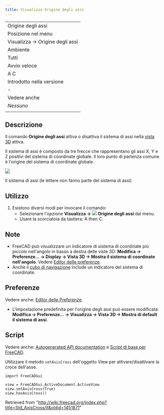 ```yaml
---
title: Visualizza Origine degli assi
---
```


|                                 |
| ------------------------------- |
| Origine degli assi              |
| Posizione nel menu              |
| Visualizza → Origine degli assi |
| Ambiente                        |
| Tutti                           |
| Avvio veloce                    |
| A C                             |
| Introdotto nella versione       |
| -                               |
| Vedere anche                    |
| _Nessuno_                       |
|                                 |

## Descrizione

Il comando **Origine degli assi** attiva o disattiva il sistema di assi nella [vista 3D](/3D_view/it "3D view/it") attiva.

Il sistema di assi è composto da tre frecce che rappresentano gli assi X, Y e Z positivi del sistema di coordinate globale. Il loro punto di partenza comune è l'origine del sistema di coordinate globale.

![](/images/Std_AxisCross_example.svg)

Il sistema di assi (le lettere non fanno parte del sistema di assi)

## Utilizzo

1. Esistono diversi modi per invocare il comando:
   - Selezionare l'opzione **Visualizza → ![](/images/Std_AxisCross.svg) Origine degli assi** dal menu.
   - Usare la scorciatoia da tastiera: A then C.

## Note

- FreeCAD può visualizzare un indicatore di sistema di coordinate più piccolo nell'angolo in basso a destra delle viste 3D: **Modifica → Preferenze... → Display → Vista 3D → Mostra il sistema di coordinate nell'angolo**. Vedere [Editor delle preferenze](/Preferences_Editor/it#Vista_3D "Preferences Editor/it").
- Anche il [cubo di navigazione](/Navigation_Cube/it "Navigation Cube/it") include un indicatore del sistema di coordinate.

## Preferenze

Vedere anche: [Editor delle Preferenze](/Preferences_Editor/it "Preferences Editor/it").

- L'impostazione predefinita per l'origine degli assi può essere modificata: **Modifica → Preferenze... → Visualizza → Vista 3D → Mostra di default il sistema di assi**.

## Script

Vedere anche: [Autogenerated API documentation](https://freecad.github.io/SourceDoc/) e [Script di base per FreeCAD](/FreeCAD_Scripting_Basics/it "FreeCAD Scripting Basics/it").

Utilizzare il metodo `setAxisCross` dell'oggetto View per attivare/disattivare la croce dell'asse.

```
import FreeCADGui

view = FreeCADGui.ActiveDocument.ActiveView
view.setAxisCross(True)
view.hasAxisCross()

```

Retrieved from "<http://wiki.freecad.org/index.php?title=Std_AxisCross/it&oldid=1451871>"
